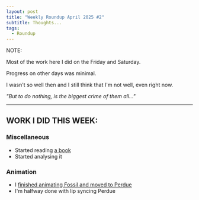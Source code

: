 ```yaml
---
layout: post
title: "Weekly Roundup April 2025 #2"
subtitle: Thoughts...
tags:
  - Roundup
---
```

NOTE:

Most of the work here I did on the Friday and Saturday. 

Progress on other days was minimal. 

I wasn't so well then and I still think that I'm not well, even right now. 

*"But to do nothing, is the biggest crime of them all..."*

---



## WORK I DID THIS WEEK:


### Miscellaneous

* Started reading [a book](https://en.m.wikipedia.org/wiki/Cheese_(novel))
* Started analysing it



### Animation

* I [finished animating Fossil and moved to Perdue](https://akzolon.github.io/Journal/2025-04-14-Lip-Syncing-Part-3/)
* I'm halfway done with lip syncing Perdue




